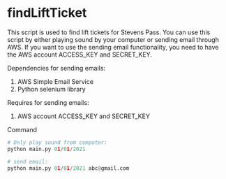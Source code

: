 # findLiftTicket

This script is used to find lift tickets for Stevens Pass. You can use this script by either playing sound by your 
computer or sending email through AWS. If you want to use the sending email functionality, you need to have the AWS 
account ACCESS_KEY and SECRET_KEY.

Dependencies for sending emails:
1. AWS Simple Email Service
2. Python selenium library

Requires for sending emails:
1. AWS account ACCESS_KEY and SECRET_KEY

Command
``` python
# Only play sound from computer:
python main.py 01/01/2021

# send email:
python main.py 01/01/2021 abc@gmail.com
```
